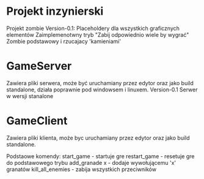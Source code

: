 # Projekt inzynierski
Projekt zombie 
Version-0.1:
Placeholdery dla wszystkich graficznych elementów
Zaimplemenotwny tryb "Zabij odpowiednio wiele by wygrać"
Zombie podstawowy i rzucajacy 'kamieniami'


# GameServer
Zawiera pliki serwera, może być uruchamiany przez edytor oraz jako build standalone, działa poprawnie pod windowsem i linuxem.
Version-0.1
Serwer w wersji stanalone

# GameClient
Zawiera pliki klienta, może byc uruchamiany przez edytor oraz jako build standalone.

Podstaowe komendy:
  start_game - startuje gre
  restart_game - resetuje gre do podstawowego trybu
  add_granade x  -  dodaje wywołującemu 'x' granatów
  kill_all_enemies - zabija wszystkich przeciwników

